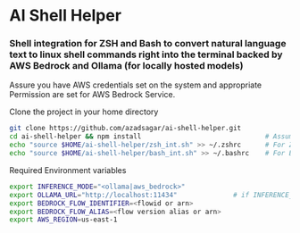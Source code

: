 
# AI Shell Helper
### Shell integration for ZSH and Bash to convert natural language text to linux shell commands right into the terminal backed by AWS Bedrock and Ollama (for locally hosted models)

Assure you have AWS credentials set on the system and appropriate Permission are set for AWS Bedrock Service.

Clone the project in your home directory

```sh
git clone https://github.com/azadsagar/ai-shell-helper.git
cd ai-shell-helper && npm install                               # Assuming nodejs and npm is installed
echo "source $HOME/ai-shell-helper/zsh_int.sh" >> ~/.zshrc      # For ZSH Shell
echo "source $HOME/ai-shell-helper/bash_int.sh" >> ~/.bashrc    # For Bash Shell
```

Required Environment variables

```sh
export INFERENCE_MODE="<ollama|aws_bedrock>"
export OLLAMA_URL="http://localhost:11434"              # if INFERENCE_MODE is set to ollama
export BEDROCK_FLOW_IDENTIFIER=<flowid or arn>
export BEDROCK_FLOW_ALIAS=<flow version alias or arn>
export AWS_REGION=us-east-1
```
